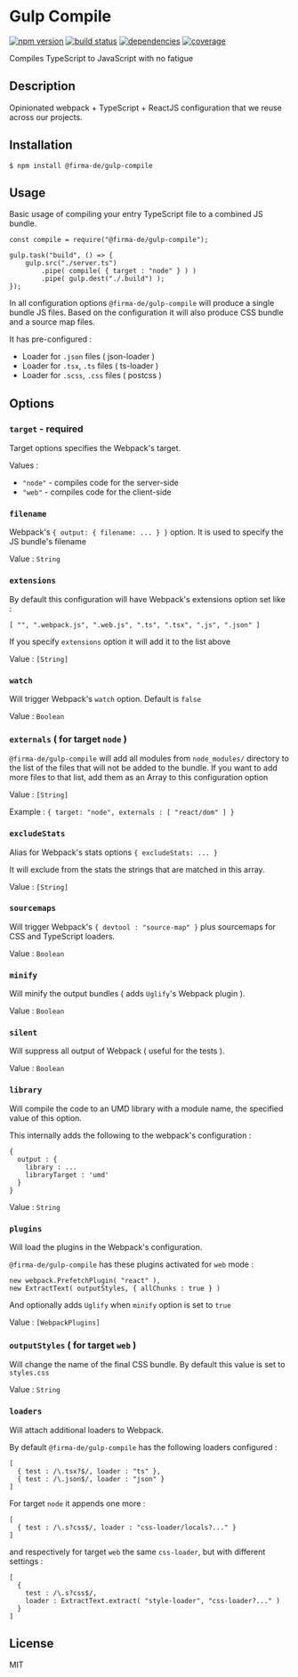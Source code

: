 # Gulp Compile

[![npm version](https://img.shields.io/npm/v/@firma-de/gulp-compile.svg)](https://www.npmjs.com/package/@firma-de/gulp-compile)
[![build status](https://img.shields.io/circleci/project/firma-de/gulp-compile/master.svg)](https://circleci.com/gh/firma-de/gulp-compile)
[![dependencies](https://img.shields.io/david/firma-de/gulp-compile.svg)](https://david-dm.org/firma-de/gulp-compile)
[![coverage](https://img.shields.io/coveralls/firma-de/gulp-compile/master.svg)](https://coveralls.io/github/firma-de/gulp-compile)

Compiles TypeScript to JavaScript with no fatigue

## Description

Opinionated webpack + TypeScript + ReactJS configuration that we reuse
across our projects.

## Installation

```
$ npm install @firma-de/gulp-compile
```

## Usage

Basic usage of compiling your entry TypeScript file to a combined JS
bundle.

```
const compile = require("@firma-de/gulp-compile");

gulp.task("build", () => {
    gulp.src("./server.ts")
        .pipe( compile( { target : "node" } ) )
        .pipe( gulp.dest("./.build") );
});
```

In all configuration options `@firma-de/gulp-compile` will produce a 
single bundle JS files. Based on the configuration it will also produce
CSS bundle and a source map files.

It has pre-configured :

 - Loader for `.json` files ( json-loader )
 - Loader for `.tsx`, `.ts` files ( ts-loader )
 - Loader for `.scss`, `.css` files ( postcss )

## Options

### `target` - required

Target options specifies the Webpack's target.

Values :

 - `"node"` - compiles code for the server-side
 - `"web"` - compiles code for the client-side
 
### `filename`
 
Webpack's `{ output: { filename: ... } }` option. It is used to specify
the JS bundle's filename

Value : `String`

### `extensions`

By default this configuration will have Webpack's extensions option set 
like :

```
[ "", ".webpack.js", ".web.js", ".ts", ".tsx", ".js", ".json" ]
```

If you specify `extensions` option it will add it to the list above
 
Value : `[String]` 

### `watch`

Will trigger Webpack's `watch` option. Default is `false`

Value : `Boolean`

### `externals` ( for target `node` )

`@firma-de/gulp-compile` will add all modules from `node_modules/` 
directory to the list of the files that will not be added to the bundle.
If you want to add more files to that list, add them as an Array to 
this configuration option

Value : `[String]`

Example : `{ target: "node", externals : [ "react/dom" ] }`
 
### `excludeStats`
 
Alias for Webpack's stats options `{ excludeStats: ... }`

It will exclude from the stats the strings that are matched in this 
array.
 
Value : `[String]` 

### `sourcemaps`

Will trigger Webpack's `{ devtool : "source-map" }` plus sourcemaps for
CSS and TypeScript loaders.

Value : `Boolean`

### `minify`

Will minify the output bundles ( adds `Uglify`'s Webpack plugin ).

Value : `Boolean`

### `silent`

Will suppress all output of Webpack ( useful for the tests ).

Value : `Boolean`
 
### `library`
 
Will compile the code to an UMD library with a module name, the specified
value of this option.

This internally adds the following to the webpack's configuration :

```
{ 
  output : {
    library : ...
    libraryTarget : 'umd'
  }
}
```

Value : `String`

### `plugins`

Will load the plugins in the Webpack's configuration.

`@firma-de/gulp-compile` has these plugins activated for `web` mode :

```
new webpack.PrefetchPlugin( "react" ),
new ExtractText( outputStyles, { allChunks : true } )
```

And optionally adds `Uglify` when `minify` option is set to `true`
 
Value : `[WebpackPlugins]`
 
### `outputStyles` ( for target `web` )
 
Will change the name of the final CSS bundle. By default this value is
set to `styles.css`
 
Value : `String`

### `loaders`

Will attach additional loaders to Webpack.

By default `@firma-de/gulp-compile` has the following loaders configured :

```
[
  { test : /\.tsx?$/, loader : "ts" },
  { test : /\.json$/, loader : "json" }
]  
```

For target `node` it appends one more :

```
[
  { test : /\.s?css$/, loader : "css-loader/locals?..." }  
]
```

and respectively for target `web` the same `css-loader`, but with 
different settings :

```
[
  { 
    test : /\.s?css$/, 
    loader : ExtractText.extract( "style-loader", "css-loader?..." )  
  }
]
```                

## License

MIT